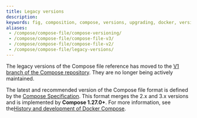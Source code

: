 ```yaml
---
title: Legacy versions
description:
keywords: fig, composition, compose, versions, upgrading, docker, version 3, docker compose 3
aliases:
 - /compose/compose-file/compose-versioning/
 - /compose/compose-file/compose-file-v3/
 - /compose/compose-file/compose-file-v2/
 - /compose/compose-file/legacy-versions/
---
```


The legacy versions of the Compose file reference has moved to the [V1 branch of the Compose repository](https://github.com/docker/compose/tree/v1/docs). They are no longer being actively maintained.

The latest and recommended version of the Compose file format is defined by the [Compose Specification](index.md). This format merges the 2.x and 3.x versions and is implemented by **Compose 1.27.0+**. For more information, see the[History and development of Docker Compose](../../../manuals/compose/intro/history.md).
